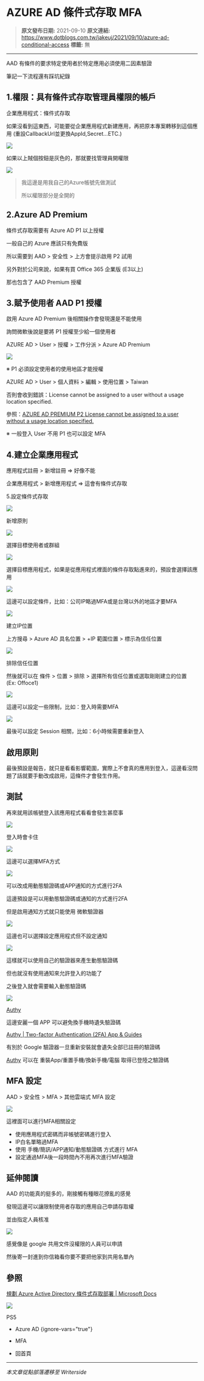# AZURE AD 條件式存取 MFA

> **原文發布日期:** 2021-09-10
> **原文連結:** https://www.dotblogs.com.tw/jakeuj/2021/09/10/azure-ad-conditional-access
> **標籤:** 無

---

AAD 有條件的要求特定使用者於特定應用必須使用二因素驗證

筆記一下流程還有踩坑紀錄

## 1.權限：具有條件式存取管理員權限的帳戶

企業應用程式：條件式存取

如果沒看到這東西，可能要從企業應用程式新建應用，再把原本專案轉移到這個應用 (重設CallbackUrl並更換AppId,Secret…ETC.)

![](https://dotblogsfile.blob.core.windows.net/user/jakeuj/0f457619-ba59-4083-ace3-2223a031d0e8/1631257188.png)

如果以上賊個按鈕是灰色的，那就要找管理員開權限

![](https://dotblogsfile.blob.core.windows.net/user/jakeuj/0f457619-ba59-4083-ace3-2223a031d0e8/1631256935.png)
> 我這邊是用我自己的Azure帳號先做測試
>
> 所以權限部分是全開的

## 2.Azure AD Premium

條件式存取需要有 Azure AD P1 以上授權

一般自己的 Azure 應該只有免費版

所以需要到 AAD > 安全性 > 上方會提示啟用 P2 試用

另外對於公司來說，如果有買 Office 365 企業版 (E3以上)

那也包含了 AAD Premium 授權

## 3.賦予使用者 AAD P1 授權

啟用 Azure AD Premium 後相關操作會發現還是不能使用

詢問微軟後說是要將 P1 授權至少給一個使用者

AZURE AD > User > 授權 > 工作分派 > Azure AD Premium

![](https://dotblogsfile.blob.core.windows.net/user/jakeuj/0f457619-ba59-4083-ace3-2223a031d0e8/1631257694.png)

※ P1 必須設定使用者的使用地區才能授權

AZURE AD > User > 個人資料 > 編輯 > 使用位置 > Taiwan

否則會收到錯誤：License cannot be assigned to a user without a usage location specified.

參照：[AZURE AD PREMIUM P2 License cannot be assigned to a user without a usage location specified.](https://www.dotblogs.com.tw/jakeuj/2021/09/10/AZURE-AD-PREMIUM-P2)

※ 一般登入 User 不用 P1 也可以設定 MFA

## 4.建立企業應用程式

應用程式註冊 > 新增註冊 => 好像不能

企業應用程式 > 新增應用程式 => 這會有條件式存取

5.設定條件式存取

![](https://dotblogsfile.blob.core.windows.net/user/jakeuj/0f457619-ba59-4083-ace3-2223a031d0e8/1631251665.png)

新增原則

![](https://dotblogsfile.blob.core.windows.net/user/jakeuj/0f457619-ba59-4083-ace3-2223a031d0e8/1631251881.png)

選擇目標使用者或群組

![](https://dotblogsfile.blob.core.windows.net/user/jakeuj/0f457619-ba59-4083-ace3-2223a031d0e8/1631251888.png)

選擇目標應用程式，如果是從應用程式裡面的條件存取點進來的，預設會選擇該應用

![](https://dotblogsfile.blob.core.windows.net/user/jakeuj/0f457619-ba59-4083-ace3-2223a031d0e8/1631251999.png)

這邊可以設定條件，比如：公司IP略過MFA或是台灣以外的地區才要MFA

![](https://dotblogsfile.blob.core.windows.net/user/jakeuj/0f457619-ba59-4083-ace3-2223a031d0e8/1632383342.png)

建立IP位置

上方搜尋 > Azure AD 具名位置 > +IP 範圍位置 > 標示為信任位置

![](https://dotblogsfile.blob.core.windows.net/user/jakeuj/0f457619-ba59-4083-ace3-2223a031d0e8/1632383373.png)

排除信任位置

然後就可以在 條件 > 位置 > 排除 > 選擇所有信任位置或選取剛剛建立的位置 (Ex: Offoce1)

![](https://dotblogsfile.blob.core.windows.net/user/jakeuj/0f457619-ba59-4083-ace3-2223a031d0e8/1631252009.png)

這邊可以設定一些限制，比如：登入時需要MFA

![](https://dotblogsfile.blob.core.windows.net/user/jakeuj/0f457619-ba59-4083-ace3-2223a031d0e8/1631251889.png)

最後可以設定 Session 相關，比如：6小時候需要重新登入

## 啟用原則

最後預設是報告，就只是看看影響範圍，實際上不會真的應用到登入，這邊看沒問題了話就要手動改成啟用，這條件才會發生作用。

## 測試

再來就用該帳號登入該應用程式看看會發生甚麼事

![](https://dotblogsfile.blob.core.windows.net/user/jakeuj/0f457619-ba59-4083-ace3-2223a031d0e8/1631252676.png)

登入時會卡住

![](https://dotblogsfile.blob.core.windows.net/user/jakeuj/0f457619-ba59-4083-ace3-2223a031d0e8/1631252695.png)

這邊可以選擇MFA方式

![](https://dotblogsfile.blob.core.windows.net/user/jakeuj/0f457619-ba59-4083-ace3-2223a031d0e8/1631253514.png)

可以改成用動態驗證碼或APP通知的方式進行2FA

這邊預設是可以用動態驗證碼或通知的方式進行2FA

但是啟用通知方式就只能使用 微軟驗證器

![](https://dotblogsfile.blob.core.windows.net/user/jakeuj/0f457619-ba59-4083-ace3-2223a031d0e8/1631253912.png)

這邊也可以選擇設定應用程式但不設定通知

![](https://dotblogsfile.blob.core.windows.net/user/jakeuj/0f457619-ba59-4083-ace3-2223a031d0e8/1631254082.png)

這樣就可以使用自己的驗證器來產生動態驗證碼

但也就沒有使用通知來允許登入的功能了

之後登入就會需要輸入動態驗證碼

![](https://dotblogsfile.blob.core.windows.net/user/jakeuj/0f457619-ba59-4083-ace3-2223a031d0e8/1631255137.png)

[Authy](https://authy.com/)

這邊安麗一個 APP 可以避免換手機時遺失驗證碼

[Authy | Two-factor Authentication (2FA) App & Guides](https://authy.com/)

有別於 Google 驗證器一旦重新安裝就會遺失全部已註冊的驗證碼

[Authy](https://authy.com/) 可以在 重裝App/重置手機/換新手機/電腦 取得已登陸之驗證碼

## MFA 設定

AAD > 安全性 > MFA > 其他雲端式 MFA 設定

![](https://dotblogsfile.blob.core.windows.net/user/jakeuj/0f457619-ba59-4083-ace3-2223a031d0e8/1631252949.png)

這裡面可以進行MFA相關設定

* 使用應用程式密碼而非帳號密碼進行登入
* IP白名單略過MFA
* 使用 手機/簡訊/APP通知/動態驗證碼 方式進行 MFA
* 設定通過MFA後一段時間內不用再次進行MFA驗證

## 延伸閱讀

AAD 的功能真的挺多的，剛接觸有種眼花撩亂的感覺

發現這邊可以讓限制使用者存取的應用自己申請存取權

並由指定人員核准

![](https://dotblogsfile.blob.core.windows.net/user/jakeuj/0f457619-ba59-4083-ace3-2223a031d0e8/1631265258.png)

感覺像是 google 共用文件沒權限的人員可以申請

然後寄一封進到你信箱看你要不要把他家到共用名單內

## 參照

[規劃 Azure Active Directory 條件式存取部署 | Microsoft Docs](https://docs.microsoft.com/zh-tw/azure/active-directory/conditional-access/plan-conditional-access)

![](https://card.psnprofiles.com/1/jakeuj.png)

PS5

* Azure AD
{ignore-vars="true"}
* MFA

* 回首頁

---

*本文章從點部落遷移至 Writerside*
